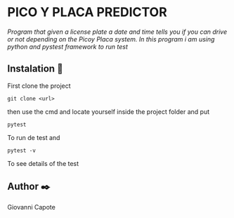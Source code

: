 # PICO Y PLACA PREDICTOR
_Program that given a license plate a date and time tells you if you can drive or not depending on the Picoy Placa system._
_In this program i am using python and pystest framework to run test_

## Instalation 🔧
First clone the project
```
git clone <url>
```
then use the cmd and locate yourself inside the project folder and put 
```
pytest
```
To run de test and 
```
pytest -v
```
To see details of the test

## Author ✒️
Giovanni Capote


